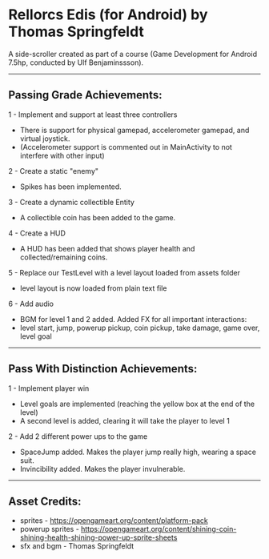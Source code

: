 # Rellorcs Edis (for Android) by Thomas Springfeldt

A side-scroller created as part of a course (Game Development for Android 7.5hp, conducted
by Ulf Benjaminssson).

---

## Passing Grade Achievements:

1 - Implement and support at least three controllers

- There is support for physical gamepad, accelerometer gamepad, and virtual joystick.
- (Accelerometer support is commented out in MainActivity to not interfere with other input)

2 - Create a static "enemy"

- Spikes has been implemented.

3 - Create a dynamic collectible Entity

- A collectible coin has been added to the game.

4 - Create a HUD

- A HUD has been added that shows player health and collected/remaining coins.

5 - Replace our TestLevel with a level layout loaded from assets folder

- level layout is now loaded from plain text file

6 - Add audio

- BGM for level 1 and 2 added. Added FX for all important interactions:
- level start, jump, powerup pickup, coin pickup, take damage, game over, level goal

---

## Pass With Distinction Achievements:

1 - Implement player win

- Level goals are implemented (reaching the yellow box at the end of the level)
- A second level is added, clearing it will take the player to level 1

2 - Add 2 different power ups to the game

- SpaceJump added. Makes the player jump really high, wearing a space suit.
- Invincibility added. Makes the player invulnerable.

---

## Asset Credits:

- sprites - https://opengameart.org/content/platform-pack
- powerup sprites - https://opengameart.org/content/shining-coin-shining-health-shining-power-up-sprite-sheets
- sfx and bgm - Thomas Springfeldt